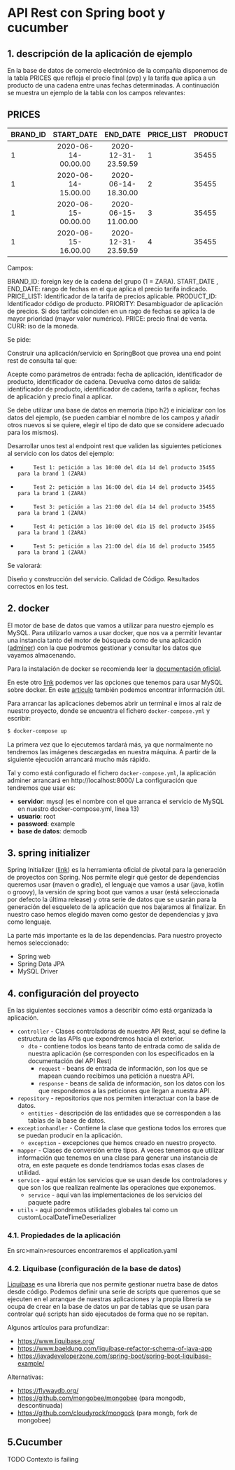 # API Rest con Spring boot y cucumber
## 1. descripción de la aplicación de ejemplo
En la base de datos de comercio electrónico de la compañía disponemos de la tabla PRICES que refleja el precio final (pvp) y la tarifa que aplica a un producto de una cadena entre unas fechas determinadas. A continuación se muestra un ejemplo de la tabla con los campos relevantes:

PRICES
-------


| BRAND_ID | START_DATE | END_DATE | PRICE_LIST | PRODUCT_ID | PRIORITY | PRICE | CURR |
|---|:-------------------:|:-------------------:|---|---|---|---|---|
| 1 | 2020-06-14-00.00.00 | 2020-12-31-23.59.59 | 1 | 35455 | 0 | 35.50 | EUR |
| 1 | 2020-06-14-15.00.00 | 2020-06-14-18.30.00 | 2 | 35455 | 1 | 25.45 | EUR |
| 1 | 2020-06-15-00.00.00 | 2020-06-15-11.00.00 | 3 | 35455 | 1 | 30.50 | EUR |
| 1 | 2020-06-15-16.00.00 | 2020-12-31-23.59.59 | 4 | 35455 | 1 | 38.95 | EUR |


Campos:

BRAND_ID: foreign key de la cadena del grupo (1 = ZARA).
START_DATE , END_DATE: rango de fechas en el que aplica el precio tarifa indicado.
PRICE_LIST: Identificador de la tarifa de precios aplicable.
PRODUCT_ID: Identificador código de producto.
PRIORITY: Desambiguador de aplicación de precios. Si dos tarifas coinciden en un rago de fechas se aplica la de mayor prioridad (mayor valor numérico).
PRICE: precio final de venta.
CURR: iso de la moneda.

Se pide:

Construir una aplicación/servicio en SpringBoot que provea una end point rest de consulta  tal que:

Acepte como parámetros de entrada: fecha de aplicación, identificador de producto, identificador de cadena.
Devuelva como datos de salida: identificador de producto, identificador de cadena, tarifa a aplicar, fechas de aplicación y precio final a aplicar.

Se debe utilizar una base de datos en memoria (tipo h2) e inicializar con los datos del ejemplo, (se pueden cambiar el nombre de los campos y añadir otros nuevos si se quiere, elegir el tipo de dato que se considere adecuado para los mismos).

Desarrollar unos test al endpoint rest que  validen las siguientes peticiones al servicio con los datos del ejemplo:

-          Test 1: petición a las 10:00 del día 14 del producto 35455   para la brand 1 (ZARA)
-          Test 2: petición a las 16:00 del día 14 del producto 35455   para la brand 1 (ZARA)
-          Test 3: petición a las 21:00 del día 14 del producto 35455   para la brand 1 (ZARA)
-          Test 4: petición a las 10:00 del día 15 del producto 35455   para la brand 1 (ZARA)
-          Test 5: petición a las 21:00 del día 16 del producto 35455   para la brand 1 (ZARA)


Se valorará:

Diseño y construcción del servicio.
Calidad de Código.
Resultados correctos en los test.

## 2. docker
El motor de base de datos que vamos a utilizar para nuestro ejemplo es MySQL. Para utilizarlo vamos a usar docker, que nos va a permitir levantar una instancia tanto del motor de búsqueda como de una aplicación ([adminer](https://hub.docker.com/_/adminer/)) con la que podremos gestionar y consultar los datos que vayamos almacenando.

Para la instalación de docker se recomienda leer la [documentación oficial](https://docs.docker.com/install/).

En este otro [link](https://hub.docker.com/_/mysql) podemos ver las opciones que tenemos para usar MySQL sobre docker. En este [artículo](https://medium.com/@chrischuck35/how-to-create-a-mysql-instance-with-docker-compose-1598f3cc1bee) también podemos encontrar información útil.

Para arrancar las aplicaciones debemos abrir un terminal e irnos al raíz de nuestro proyecto, donde se encuentra el fichero `docker-compose.yml` y escribir:
```bash
$ docker-compose up
```
La primera vez que lo ejecutemos tardará más, ya que normalmente no tendremos las imágenes descargadas en nuestra máquina. A partir de la siguiente ejecución arrancará mucho más rápido.

Tal y como está configurado el fichero `docker-compose.yml`, la aplicación adminer arrancará en http://localhost:8000/
La configuración que tendremos que usar es:
* **servidor**: mysql (es el nombre con el que arranca el servicio de MySQL en nuestro docker-compose.yml, línea 13)
* **usuario**: root
* **password**: example
* **base de datos**: demodb

## 3. spring initializer
Spring Initializer ([link](https://start.spring.io/)) es la herramienta oficial de pivotal para la generación de proyectos con Spring. Nos permite elegir qué gestor de dependencias queremos usar (maven o gradle), el lenguaje que vamos a usar (java, kotlin o groovy), la versión de spring boot que vamos a usar (está seleccionada por defecto la última release) y otra serie de datos que se usarán para la generación del esqueleto de la aplicación que nos bajaramos al finalizar. En nuestro caso hemos elegido maven como gestor de dependencias y java como lenguaje.

La parte más importante es la de las dependencias. Para nuestro proyecto hemos seleccionado:
* Spring web
* Spring Data JPA
* MySQL Driver

## 4. configuración del proyecto
En las siguientes secciones vamos a describir cómo está organizada la aplicación.

* `controller` - Clases controladoras de nuestro API Rest, aquí se define la estructura de las APIs que expondremos hacia el exterior.
  * `dto` - contiene todos los beans tanto de entrada como de salida de nuestra aplicación (se corresponden con los especificados en la documentación del API Rest)
    * `request` - beans de entrada de información, son los que se mapean cuando recibimos una petición a nuestra API.
    * `response` - beans de salida de información, son los datos con los que respondemos a las peticiones que llegan a nuestra API.
* `repository` - repositorios que nos permiten interactuar con la base de datos.
  * `entities` - descripción de las entidades que se corresponden a las tablas de la base de datos.
* `exceptionhandler` - Contiene la clase que gestiona todos los errores que se puedan producir en la aplicación.
    * `exception` - excepciones que hemos creado en nuestro proyecto.
* `mapper` - Clases de conversión entre tipos. A veces tenemos que utilizar información que tenemos en una clase para generar una instancia de otra, en este paquete es donde tendríamos todas esas clases de utilidad.
* `service` - aquí están los servicios que se usan desde los controladores y que son los que realizan realmente las operaciones que exponemos.
  * `service` - aquí van las implementaciones de los servicios del paquete padre
* `utils` - aqui pondremos utilidades globales tal como un customLocalDateTimeDeserializer

### 4.1. Propiedades de la aplicación
En src>main>resources encontraremos el application.yaml
### 4.2. Liquibase (configuración de la base de datos)
[Liquibase](https://www.liquibase.org/) es una librería que nos permite gestionar nuetra base de datos desde código. Podemos definir una serie de scripts que queremos que se ejecuten en el arranque de nuestras aplicaciones y la propia librería se ocupa de crear en la base de datos un par de tablas que se usan para controlar qué scripts han sido ejecutados de forma que no se repitan.

Algunos artículos para profundizar:
* https://www.liquibase.org/
* https://www.baeldung.com/liquibase-refactor-schema-of-java-app
* https://javadeveloperzone.com/spring-boot/spring-boot-liquibase-example/

Alternativas:
* https://flywaydb.org/
* https://github.com/mongobee/mongobee (para mongodb, descontinuada)
* https://github.com/cloudyrock/mongock (para mongb, fork de mongobee)

## 5.Cucumber
TODO
Contexto is failing
